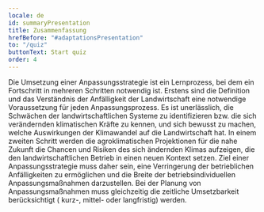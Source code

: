 ```yaml
---
locale: de
id: summaryPresentation
title: Zusammenfassung
hrefBefore: "#adaptationsPresentation"
to: "/quiz"
buttonText: Start quiz
order: 4
---
```


Die Umsetzung einer Anpassungsstrategie ist ein Lernprozess, bei dem ein Fortschritt in mehreren Schritten notwendig ist. Erstens sind die Definition und das Verständnis der Anfälligkeit der Landwirtschaft eine notwendige Voraussetzung für jeden Anpassungsprozess. Es ist unerlässlich, die Schwächen der landwirtschaftlichen Systeme zu identifizieren bzw. die sich verändernden klimatischen Kräfte zu kennen, und sich bewusst zu machen, welche Auswirkungen der Klimawandel auf die Landwirtschaft hat.
In einem zweiten Schritt werden die agroklimatischen Projektionen für die nahe Zukunft die Chancen und Risiken des sich ändernden Klimas aufzeigen, die den landwirtschaftlichen Betrieb in einen neuen Kontext setzen. Ziel einer Anpassungsstrategie muss daher sein, eine Verringerung der betrieblichen Anfälligkeiten zu ermöglichen und die Breite der betriebsindividuellen Anpassungsmaßnahmen darzustellen. Bei der Planung von Anpassungsmaßnahmen muss gleichzeitig die zeitliche Umsetzbarkeit berücksichtigt ( kurz-, mittel- oder langfristig) werden.

<roadmap style="text-align: center;" />
